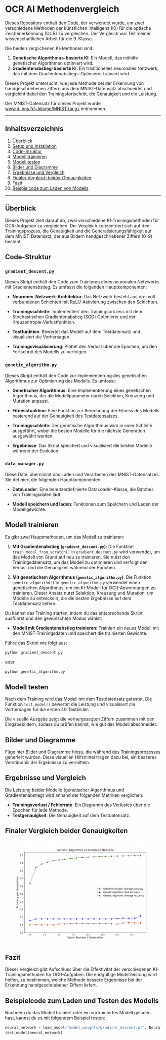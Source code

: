 # OCR AI Methodenvergleich

Dieses Repository enthält den Code, der verwendet wurde, um zwei verschiedene Methoden der künstlichen Intelligenz (KI) für die optische Zeichenerkennung (OCR) zu vergleichen. Der Vergleich war Teil meiner wissenschaftlichen Arbeit für die 9. Klasse.

Die beiden verglichenen KI-Methoden sind:
1. **Genetische Algorithmus-basierte KI**: Ein Modell, das mithilfe genetischer Algorithmen optimiert wird.
2. **Gradientenabstieg-basierte KI**: Ein traditionelles neuronales Netzwerk, das mit dem Gradientenabstiegs-Optimierer trainiert wird.

Dieses Projekt untersucht, wie jede Methode bei der Erkennung von handgeschriebenen Ziffern aus dem MNIST-Datensatz abschneidet und vergleicht dabei den Trainingsfortschritt, die Genauigkeit und die Leistung.

Der MNIST-Datensatz für dieses Projekt wurde www.di.ens.fr/~lelarge/MNIST.tar.gz entnommen.

---

## Inhaltsverzeichnis
1. [Überblick](#überblick)
2. [Setup und Installation](#setup-und-installation)
3. [Code-Struktur](#code-struktur)
4. [Modell trainieren](#modell-trainieren)
5. [Modell testen](#modell-testen)
6. [Bilder und Diagramme](#bilder-und-diagramme)
7. [Ergebnisse und Vergleich](#ergebnisse-und-vergleich)
8. [Finaler Vergleich beider Genauigkeiten](#finaler-vergleich-beider-genauigkeiten)
9. [Fazit](#fazit)
10. [Beispielcode zum Laden von Modells](#beispielcode-zum-laden-von-modells)

---

## Überblick

Dieses Projekt zielt darauf ab, zwei verschiedene KI-Trainingsmethoden für OCR-Aufgaben zu vergleichen. Der Vergleich konzentriert sich auf den Trainingsprozess, die Genauigkeit und die Generalisierungsfähigkeit auf dem MNIST-Datensatz, der aus Bildern handgeschriebener Ziffern (0–9) besteht.

## Code-Struktur

### `gradient_descent.py`

Dieses Skript enthält den Code zum Trainieren eines neuronalen Netzwerks mit Gradientenabstieg. Es umfasst die folgenden Hauptkomponenten:

- **Neuronen-Netzwerk-Architektur**: Das Netzwerk besteht aus drei voll verbundenen Schichten mit ReLU-Aktivierung zwischen den Schichten.

- **Trainingsschleife**: Implementiert den Trainingsprozess mit dem Stochastischen Gradientenabstieg (SGD) Optimierer und der Kreuzentropie-Verlustfunktion.

- **Testfunktion**: Bewertet das Modell auf dem Testdatensatz und visualisiert die Vorhersagen.

- **Trainingsvisualisierung**: Plottet den Verlust über die Epochen, um den Fortschritt des Modells zu verfolgen.

### `genetic_algorithm.py`

Dieses Skript enthält den Code zur Implementierung des genetischen Algorithmus zur Optimierung des Modells. Es umfasst:

- **Genetischer Algorithmus**: Eine Implementierung eines genetischen Algorithmus, der die Modellparameter durch Selektion, Kreuzung und Mutation anpasst.

- **Fitnessfunktion**: Eine Funktion zur Berechnung der Fitness des Modells basierend auf der Genauigkeit des Testdatensatzes.

- **Trainingsschleife**: Der genetische Algorithmus wird in einer Schleife ausgeführt, wobei die besten Modelle für die nächste Generation ausgewählt werden.

- **Ergebnisse**: Das Skript speichert und visualisiert die besten Modelle während der Evolution.

### `data_manager.py`

Diese Datei übernimmt das Laden und Verarbeiten des MNIST-Datensatzes. Sie definiert die folgenden Hauptkomponenten:

- **DataLoader**: Eine benutzerdefinierte DataLoader-Klasse, die Batches von Trainingsdaten lädt.

- **Modell speichern und laden**: Funktionen zum Speichern und Laden der Modellgewichte.

## Modell trainieren

Es gibt zwei Hauptmethoden, um das Modell zu trainieren:

1. **Mit Gradientenabstieg (`gradient_descent.py`)**:
   Die Funktion `train_model_from_scratch()` in `gradient_descent.py` wird verwendet, um das Modell von Grund auf neu zu trainieren. Sie nutzt den Trainingsdatensatz, um das Modell zu optimieren und verfolgt den Verlust und die Genauigkeit während der Epochen.

2. **Mit genetischem Algorithmus (`genetic_algorithm.py`)**:
   Die Funktion `genetic_algorithm()` in `genetic_algorithm.py` verwendet einen genetischen Algorithmus, um ein KI-Modell für OCR-Anwendungen zu trainieren. Dieser Ansatz nutzt Selektion, Kreuzung und Mutation, um Modelle zu entwickeln, die die besten Ergebnisse auf dem Testdatensatz liefern.

Du kannst das Training starten, indem du das entsprechende Skript ausführst und den gewünschten Modus wählst:

- **Modell mit Gradientenabstieg trainieren**: 
   Trainiert ein neues Modell mit den MNIST-Trainingsdaten und speichert die trainierten Gewichte.  

Führe das Skript wie folgt aus:

```bash
python gradient_descent.py
```
oder
```bash
python genetic_algorithm.py
```

## Modell testen

Nach dem Training wird das Modell mit dem Testdatensatz getestet. Die Funktion `test_model()` bewertet die Leistung und visualisiert die Vorhersagen für die ersten 40 Testbilder.

Die visuelle Ausgabe zeigt die vorhergesagten Ziffern zusammen mit den Eingabebildern, sodass du prüfen kannst, wie gut das Modell abschneidet.

## Bilder und Diagramme

Füge hier Bilder und Diagramme hinzu, die während des Trainingsprozesses generiert wurden. Diese visuellen Hilfsmittel tragen dazu bei, ein besseres Verständnis der Ergebnisse zu vermitteln.

## Ergebnisse und Vergleich

Die Leistung beider Modelle (genetischer Algorithmus und Gradientenabstieg) wird anhand der folgenden Metriken verglichen:

- **Trainingsverlust / Fehlerrate**: Ein Diagramm des Verlustes über die Epochen für jede Methode.
- **Testgenauigkeit**: Die Genauigkeit auf dem Testdatensatz.

## Finaler Vergleich beider Genauigkeiten

![Trainingsverlust](result_images/accuracy_comparison_gradient_descent_and_genetic_algorithm.png)

## Fazit

Dieser Vergleich gibt Aufschluss über die Effektivität der verschiedenen KI-Trainingsmethoden für OCR-Aufgaben. Die endgültige Modellleistung wird helfen, zu bestimmen, welche Methode bessere Ergebnisse bei der Erkennung handgeschriebener Ziffern liefert.

## Beispielcode zum Laden und Testen des Modells

Nachdem du das Modell trainiert oder ein vortrainiertes Modell geladen hast, kannst du es mit folgendem Beispiel testen:

```python
neural_network = load_model("model_weights/gradient_descent.pt", NeuralNetwork())
test_model(neural_network)
```
